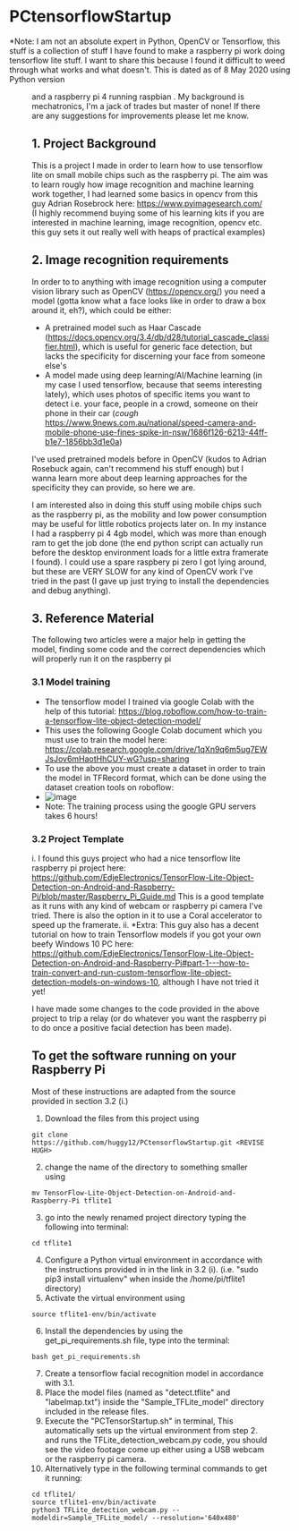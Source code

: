 # PCtensorflowStartup

*Note: I am not an absolute expert in Python, OpenCV or Tensorflow, this stuff is a collection of stuff I have found to make a raspberry pi work doing tensorflow lite stuff. I want to share this because I found it difficult to weed through what works and what doesn't. This is dated as of 8 May 2020 using Python version <FIGURE THIS OUT HUGH> and a raspberry pi 4 running raspbian <FIND THIS OUT HUGH>. My background is mechatronics, I'm a jack of trades but master of none! If there are any suggestions for improvements please let me know.

## 1. Project Background

This is a project I made in order to learn how to use tensorflow lite on small mobile chips such as the raspberry pi. The aim was to learn rougly how image recognition and machine learning work together, I had learned some basics in opencv from this guy Adrian Rosebrock here: https://www.pyimagesearch.com/ (I highly recommend buying some of his learning kits if you are interested in machine learning, image recognition, opencv etc. this guy sets it out really well with heaps of practical examples)

## 2. Image recognition requirements

In order to to anything with image recognition using a computer vision library such as OpenCV (https://opencv.org/) you need a model (gotta know what a face looks like in order to draw a box around it, eh?), which could be either:
  - A pretrained model such as Haar Cascade (https://docs.opencv.org/3.4/db/d28/tutorial_cascade_classifier.html), which is useful for generic face detection, but lacks                                              the specificity for discerning your face from someone else's
  - A model made using deep learning/AI/Machine learning (in my case I used tensorflow, because that seems interesting lately), which uses photos of specific items you want to detect i.e. your face, people in a crowd, someone on their phone in their car (*cough* https://www.9news.com.au/national/speed-camera-and-mobile-phone-use-fines-spike-in-nsw/1686f126-6213-44ff-b1e7-1856bb3d1e0a)

I've used pretrained models before in OpenCV (kudos to Adrian Rosebuck again, can't recommend his stuff enough) but I wanna learn more about deep learning approaches for the specificity they can provide, so here we are.

I am interested also in doing this stuff using mobile chips such as the raspberry pi, as the mobility and low power consumption may be useful for little robotics projects later on. In my instance I had a raspberry pi 4 4gb model, which was more than enough ram to get the job done (the end python script can actually run before the desktop environment loads for a little extra framerate I found). I could use a spare raspbery pi zero I got lying around, but these are VERY SLOW for any kind of OpenCV work I've tried in the past (I gave up just trying to install the dependencies and debug anything).

## 3. Reference Material
The following two articles were a major help in getting the model, finding some code and the correct dependencies which will properly run it on the raspberry pi

### 3.1 Model training
 - The tensorflow model I trained via google Colab with the help of this tutorial: https://blog.roboflow.com/how-to-train-a-tensorflow-lite-object-detection-model/
  - This uses the following Google Colab document which you must use to train the model here: https://colab.research.google.com/drive/1qXn9q6m5ug7EWJsJov6mHaotHhCUY-wG?usp=sharing
  - To use the above you must create a dataset in order to train the model in TFRecord format, which can be done using the dataset creation tools on roboflow:
  - ![image](https://user-images.githubusercontent.com/50968156/117539709-313e3f00-b04f-11eb-96b9-faed81e92415.png)
  - Note: The training process using the google GPU servers takes 6 hours! 

### 3.2 Project Template
 i. I found this guys project who had a nice tensorflow lite raspberry pi project here: https://github.com/EdjeElectronics/TensorFlow-Lite-Object-Detection-on-Android-and-Raspberry-Pi/blob/master/Raspberry_Pi_Guide.md
 This is a good template as it runs with any kind of webcam or raspberry pi camera I've tried. There is also the option in it to use a Coral accelerator to speed up the framerate.
 ii. *Extra: This guy also has a decent tutorial on how to train Tensorflow models if you got your own beefy Windows 10 PC here: https://github.com/EdjeElectronics/TensorFlow-Lite-Object-Detection-on-Android-and-Raspberry-Pi#part-1---how-to-train-convert-and-run-custom-tensorflow-lite-object-detection-models-on-windows-10, although I have not tried it yet!

I have made some changes to the code provided in the above project to trip a relay (or do whatever you want the raspberry pi to do once a positive facial detection has been made).

## To get the software running on your Raspberry Pi

Most of these instructions are adapted from the source provided in section 3.2 (i.)

1. Download the files from this project using
```
git clone https://github.com/huggy12/PCtensorflowStartup.git <REVISE HUGH>
```
2. change the name of the directory to something smaller using
```
mv TensorFlow-Lite-Object-Detection-on-Android-and-Raspberry-Pi tflite1
```
3. go into the newly renamed project directory typing the following into terminal:
```
cd tflite1
```
4. Configure a Python virtual environment in accordance with the instructions provided in in the link in 3.2 (i). (i.e. "sudo pip3 install virtualenv" when inside the /home/pi/tflite1 directory)
5. Activate the virtual environment using 
```
source tflite1-env/bin/activate
```
6. Install the dependencies by using the get_pi_requirements.sh file, type into the terminal:
```
bash get_pi_requirements.sh
```
7. Create a tensorflow facial recognition model in accordance with 3.1.
8. Place the model files (named as "detect.tflite" and "labelmap.txt") inside the "Sample_TFLite_model" directory included in the release files.
9. Execute the "PCTensorStartup.sh" in terminal, This automatically sets up the virtual environment from step 2. and runs the TFLite_detection_webcam.py code, you should see the video footage come up either using a USB webcam or the raspberry pi camera.
10. Alternatively type in the following terminal commands to get it running:
```
cd tflite1/
source tflite1-env/bin/activate
python3 TFLite_detection_webcam.py --modeldir=Sample_TFLite_model/ --resolution='640x480'
```
